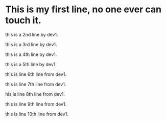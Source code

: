 # This is my first line, no one ever can touch it.

this is a 2nd line by dev1.

this is a 3rd line by dev1.

this is a 4th line by dev1.

this is a 5th line by dev1.

this is line 6th line from dev1.

this is line 7th line from dev1.

his is line 8th line from dev1.


this is line 9th line from dev1.

this is line 10th line from dev1.
